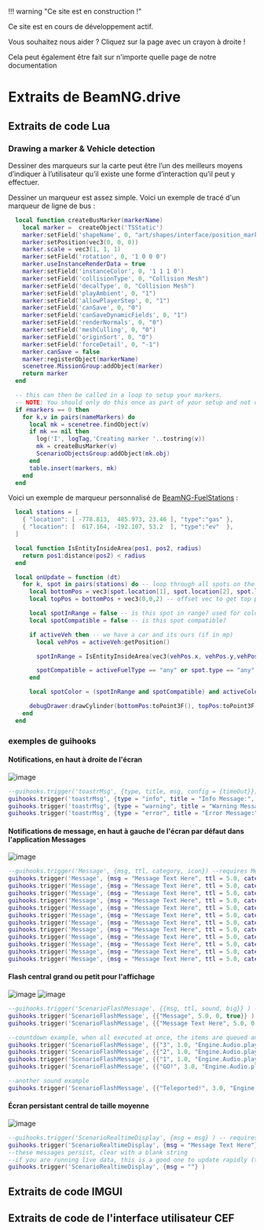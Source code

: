 !!! warning "Ce site est en construction !"

Ce site est en cours de développement actif.

Vous souhaitez nous aider ? Cliquez sur la page avec un crayon à droite !

Cela peut également être fait sur n'importe quelle page de notre documentation

# Extraits de BeamNG.drive

## Extraits de code Lua

### Drawing a marker &amp; Vehicle detection

Dessiner des marqueurs sur la carte peut être l’un des meilleurs moyens d’indiquer à l’utilisateur qu’il existe une forme d’interaction qu’il peut y effectuer.

Dessiner un marqueur est assez simple. Voici un exemple de tracé d'un marqueur de ligne de bus :

```Lua
  local function createBusMarker(markerName)
    local marker =  createObject('TSStatic')
    marker:setField('shapeName', 0, "art/shapes/interface/position_marker.dae")
    marker:setPosition(vec3(0, 0, 0))
    marker.scale = vec3(1, 1, 1)
    marker:setField('rotation', 0, '1 0 0 0')
    marker.useInstanceRenderData = true
    marker:setField('instanceColor', 0, '1 1 1 0')
    marker:setField('collisionType', 0, "Collision Mesh")
    marker:setField('decalType', 0, "Collision Mesh")
    marker:setField('playAmbient', 0, "1")
    marker:setField('allowPlayerStep', 0, "1")
    marker:setField('canSave', 0, "0")
    marker:setField('canSaveDynamicFields', 0, "1")
    marker:setField('renderNormals', 0, "0")
    marker:setField('meshCulling', 0, "0")
    marker:setField('originSort', 0, "0")
    marker:setField('forceDetail', 0, "-1")
    marker.canSave = false
    marker:registerObject(markerName)
    scenetree.MissionGroup:addObject(marker)
    return marker
  end

  -- this can then be called in a loop to setup your markers.
  -- NOTE: You should only do this once as part of your setup and not called on each frame.
  if #markers == 0 then
    for k,v in pairs(nameMarkers) do
      local mk = scenetree.findObject(v)
      if mk == nil then
        log('I', logTag,'Creating marker '..tostring(v))
        mk = createBusMarker(v)
        ScenarioObjectsGroup:addObject(mk.obj)
      end
      table.insert(markers, mk)
    end
  end
```

Voici un exemple de marqueur personnalisé de [BeamNG-FuelStations](https://github.com/BeamMP/BeamNG-FuelStations/tree/master) :

```Lua
  local stations = [
    { "location": [ -778.813,  485.973, 23.46 ], "type":"gas" },
    { "location": [  617.164, -192.107, 53.2  ], "type":"ev"  },
  ]

  local function IsEntityInsideArea(pos1, pos2, radius)
    return pos1:distance(pos2) < radius
  end

  local onUpdate = function (dt)
    for k, spot in pairs(stations) do -- loop through all spots on the current map
      local bottomPos = vec3(spot.location[1], spot.location[2], spot.location[3])
      local topPos = bottomPos + vec3(0,0,2) -- offset vec to get top position (2m tall)

      local spotInRange = false -- is this spot in range? used for color
      local spotCompatible = false -- is this spot compatible?

      if activeVeh then -- we have a car and its ours (if in mp)
        local vehPos = activeVeh:getPosition()

        spotInRange = IsEntityInsideArea(vec3(vehPos.x, vehPos.y,vehPos.z), bottomPos, 1.5)

        spotCompatible = activeFuelType == "any" or spot.type == "any" or activeFuelType == spot.type
      end

      local spotColor = (spotInRange and spotCompatible) and activeColorMap[spot.type] or inactiveColorMap[spot.type] or ColorF(1,1,1,0.5)

      debugDrawer:drawCylinder(bottomPos:toPoint3F(), topPos:toPoint3F(), 1, spotColor) --bottom, top, radius, color
    end
  end
```

### exemples de guihooks

#### Notifications, en haut à droite de l'écran

![image](https://github.com/StanleyDudek/Docs/assets/49531350/c8a87842-b95a-4eca-84dc-93072ecc9158)

```lua
--guihooks.trigger('toastrMsg', {type, title, msg, config = {timeOut}})
guihooks.trigger('toastrMsg', {type = "info", title = "Info Message:", msg = "Info Message Text Here", config = {timeOut = 5000}})
guihooks.trigger('toastrMsg', {type = "warning", title = "Warning Message:", msg = "Warning Message Text Here", config = {timeOut = 5000}})
guihooks.trigger('toastrMsg', {type = "error", title = "Error Message:", msg = "Error Message Text Here", config = {timeOut = 5000}})
```

#### Notifications de message, en haut à gauche de l'écran par défaut dans l'application Messages

![image](https://github.com/StanleyDudek/Docs/assets/49531350/6baef813-50cb-43c3-9c59-0de550b014b6)

```lua
--guihooks.trigger('Message', {msg, ttl, category, icon}) --requires Messages app
guihooks.trigger('Message', {msg = "Message Text Here", ttl = 5.0, category = "arrow_upward", icon = "arrow_upward"})
guihooks.trigger('Message', {msg = "Message Text Here", ttl = 5.0, category = "arrow_downward", icon = "arrow_downward"})
guihooks.trigger('Message', {msg = "Message Text Here", ttl = 5.0, category = "flag", icon = "flag"})
guihooks.trigger('Message', {msg = "Message Text Here", ttl = 5.0, category = "check", icon = "check"})
guihooks.trigger('Message', {msg = "Message Text Here", ttl = 5.0, category = "check_circle", icon = "check_circle"})
guihooks.trigger('Message', {msg = "Message Text Here", ttl = 5.0, category = "warning", icon = "warning"})
guihooks.trigger('Message', {msg = "Message Text Here", ttl = 5.0, category = "error", icon = "error"})
guihooks.trigger('Message', {msg = "Message Text Here", ttl = 5.0, category = "directions_car", icon = "directions_car"})
guihooks.trigger('Message', {msg = "Message Text Here", ttl = 5.0, category = "star", icon = "star"})
guihooks.trigger('Message', {msg = "Message Text Here", ttl = 5.0, category = "timeline", icon = "timeline"})
guihooks.trigger('Message', {msg = "Message Text Here", ttl = 5.0, category = "save", icon = "save"})
guihooks.trigger('Message', {msg = "Message Text Here", ttl = 5.0, category = "settings", icon = "settings"})
```

#### Flash central grand ou petit pour l'affichage

![image](https://github.com/StanleyDudek/Docs/assets/49531350/d0cf754f-83f8-4d15-9159-27350da127de) ![image](https://github.com/StanleyDudek/Docs/assets/49531350/1df6fc9b-756f-484e-b8d9-5df346dc4c26)

```lua
--guihooks.trigger('ScenarioFlashMessage', {{msg, ttl, sound, big}} ) -- requires RaceCountdown ui app
guihooks.trigger('ScenarioFlashMessage', {{"Message", 5.0, 0, true}} )
guihooks.trigger('ScenarioFlashMessage', {{"Message Text Here", 5.0, 0, false}} )

--countdown example, when all executed at once, the items are queued and will follow eachother after the previous ttl expires
guihooks.trigger('ScenarioFlashMessage', {{"3", 1.0, "Engine.Audio.playOnce('AudioGui', 'event:UI_Countdown1')", true}})
guihooks.trigger('ScenarioFlashMessage', {{"2", 1.0, "Engine.Audio.playOnce('AudioGui', 'event:UI_Countdown2')", true}})
guihooks.trigger('ScenarioFlashMessage', {{"1", 1.0, "Engine.Audio.playOnce('AudioGui', 'event:UI_Countdown3')", true}})
guihooks.trigger('ScenarioFlashMessage', {{"GO!", 3.0, "Engine.Audio.playOnce('AudioGui', 'event:UI_CountdownGo')", true}})

--another sound example
guihooks.trigger('ScenarioFlashMessage', {{"Teleported!", 3.0, "Engine.Audio.playOnce('AudioGui', 'event:UI_Checkpoint')", false}})
```

#### Écran persistant central de taille moyenne

![image](https://github.com/StanleyDudek/Docs/assets/49531350/6290e018-6b3d-4674-98f2-34282a723258)

```lua
--guihooks.trigger('ScenarioRealtimeDisplay', {msg = msg} ) -- requires Race Realtime Display ui app
guihooks.trigger('ScenarioRealtimeDisplay', {msg = "Message Text Here"} )
--these messages persist, clear with a blank string
--if you are running live data, this is a good one to update rapidly (think timers, distance calcs, et cetera)
guihooks.trigger('ScenarioRealtimeDisplay', {msg = ""} )
```

## Extraits de code IMGUI

## Extraits de code de l'interface utilisateur CEF
